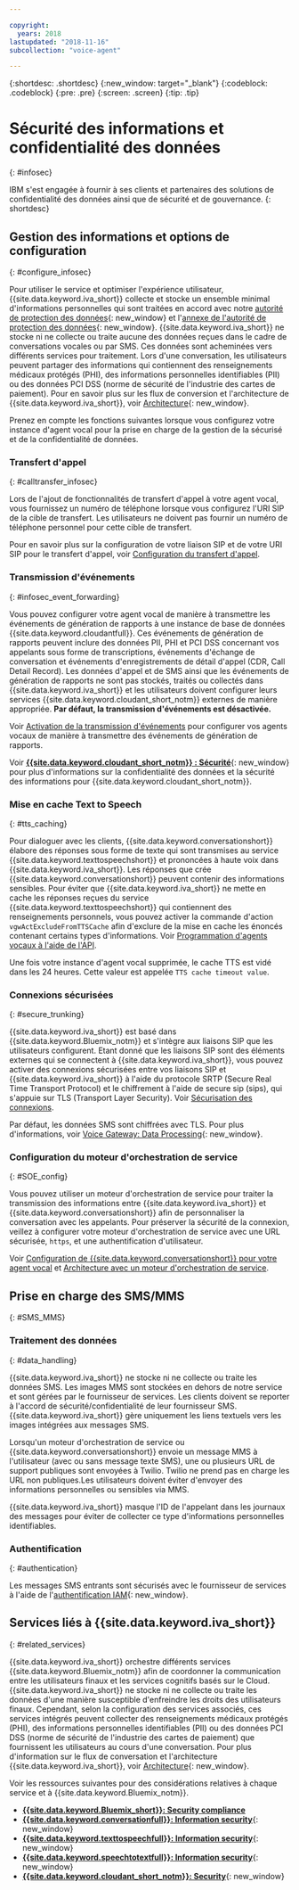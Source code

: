 ```yaml
---

copyright:
  years: 2018
lastupdated: "2018-11-16"
subcollection: "voice-agent"

---
```


{:shortdesc: .shortdesc}
{:new_window: target="_blank"}
{:codeblock: .codeblock}
{:pre: .pre}
{:screen: .screen}
{:tip: .tip}


# Sécurité des informations et confidentialité des données
{: #infosec}

IBM s'est engagée à fournir à ses clients et partenaires des solutions de confidentialité des données ainsi que de sécurité et de gouvernance.
{: shortdesc}

## Gestion des informations et options de configuration
{: #configure_infosec}

Pour utiliser le service et optimiser l'expérience utilisateur, {{site.data.keyword.iva_short}} collecte et stocke un ensemble minimal d'informations personnelles qui sont traitées en accord avec notre [autorité de protection des données](https://www.ibm.com/support/customer/csol/terms/){: new_window} et l'[annexe de l'autorité de protection des données](https://www.ibm.com/software/reports/compatibility/clarity-reports/report/html/softwareReqsForProduct?deliverableId=00C4CE004FA711E7AA10752A2F494A7C){: new_window}. {{site.data.keyword.iva_short}} ne stocke ni ne collecte ou traite aucune des données reçues dans le cadre de conversations vocales ou par SMS. Ces données sont acheminées vers différents services pour traitement. Lors d'une conversation, les utilisateurs peuvent partager des informations qui contiennent des renseignements médicaux protégés (PHI), des informations personnelles identifiables (PII) ou des données PCI DSS (norme de sécurité de l'industrie des cartes de paiement). Pour en savoir plus sur les flux de conversion et l'architecture de {{site.data.keyword.iva_short}}, voir [Architecture](/docs/services/voice-agent?topic=voice-agent-about#architecture){: new_window}.

Prenez en compte les fonctions suivantes lorsque vous configurez votre instance d'agent vocal pour la prise en charge de la gestion de la sécurisé et de la confidentialité de données.

### Transfert d'appel
{:  #calltransfer_infosec}

Lors de l'ajout de fonctionnalités de transfert d'appel à votre agent vocal, vous fournissez un numéro de téléphone lorsque vous configurez l'URI SIP de la cible de transfert. Les utilisateurs ne doivent pas fournir un numéro de téléphone personnel pour cette cible de transfert.

Pour en savoir plus sur la configuration de votre liaison SIP et de votre URI SIP pour le transfert d'appel, voir [Configuration du transfert d'appel](/docs/services/voice-agent?topic=voice-agent-call-transfer).

### Transmission d'événements
{: #infosec_event_forwarding}

Vous pouvez configurer votre agent vocal de manière à transmettre les événements de génération de rapports à une instance de base de données {{site.data.keyword.cloudantfull}}. Ces événements de génération de rapports peuvent inclure des données PII, PHI et PCI DSS concernant vos appelants sous forme de transcriptions, événements d'échange de conversation et événements d'enregistrements de détail d'appel (CDR, Call Detail Record). Les données d'appel et de SMS ainsi que les événements de génération de rapports ne sont pas stockés, traités ou collectés dans {{site.data.keyword.iva_short}} et les utilisateurs doivent configurer leurs services {{site.data.keyword.cloudant_short_notm}} externes de manière appropriée. **Par défaut, la transmission d'événements est désactivée.**

Voir [Activation de la transmission d'événements](/docs/services/voice-agent?topic=voice-agent-event_forwarding) pour configurer vos agents vocaux de manière à transmettre des événements de génération de rapports.

Voir [**{{site.data.keyword.cloudant_short_notm}} : Sécurité**](/docs/services/Cloudant/offerings?topic=cloudant-security#security){: new_window} pour plus d'informations sur la confidentialité des données et la sécurité des informations pour {{site.data.keyword.cloudant_short_notm}}.

### Mise en cache Text to Speech
{: #tts_caching}

Pour dialoguer avec les clients, {{site.data.keyword.conversationshort}} élabore des réponses sous forme de texte qui sont transmises au service {{site.data.keyword.texttospeechshort}} et prononcées à haute voix dans {{site.data.keyword.iva_short}}. Les réponses que crée {{site.data.keyword.conversationshort}} peuvent contenir des informations sensibles. Pour éviter que {{site.data.keyword.iva_short}} ne mette en cache les réponses reçues du service {{site.data.keyword.texttospeechshort}} qui contiennent des renseignements personnels, vous pouvez activer la commande d'action `vgwActExcludeFromTTSCache` afin d'exclure de la mise en cache les énoncés contenant certains types d'informations. Voir [Programmation d'agents vocaux à l'aide de l'API](/docs/services/voice-agent?topic=voice-agent-api#action-sequences).

Une fois votre instance d'agent vocal supprimée, le cache TTS est vidé dans les 24 heures. Cette valeur est appelée `TTS cache timeout value`.

### Connexions sécurisées
{: #secure_trunking}

{{site.data.keyword.iva_short}} est basé dans {{site.data.keyword.Bluemix_notm}} et s'intègre aux liaisons SIP que les utilisateurs configurent. Etant donné que les liaisons SIP sont des éléments externes qui se connectent à {{site.data.keyword.iva_short}}, vous pouvez activer des connexions sécurisées entre vos liaisons SIP et {{site.data.keyword.iva_short}} à l'aide du protocole SRTP (Secure Real Time Transport Protocol) et le chiffrement à l'aide de secure sip (sips), qui s'appuie sur TLS (Transport Layer Security). Voir [Sécurisation des connexions](/docs/services/voice-agent?topic=voice-agent-securing).

Par défaut, les données SMS sont chiffrées avec TLS. Pour plus d'informations, voir [Voice Gateway: Data Processing](https://www.ibm.com/support/knowledgecenter/en/SS4U29/gdpr_considerations.html#GDPR_dataProcessing){: new_window}.

### Configuration du moteur d'orchestration de service
{: #SOE_config}

Vous pouvez utiliser un moteur d'orchestration de service pour traiter la transmission des informations entre {{site.data.keyword.iva_short}} et {{site.data.keyword.conversationshort}} afin de personnaliser la conversation avec les appelants. Pour préserver la sécurité de la connexion, veillez à configurer votre moteur d'orchestration de service avec une URL sécurisée, `https`, et une authentification d'utilisateur.

Voir [Configuration de {{site.data.keyword.conversationshort}} pour votre agent vocal](/docs/services/voice-agent?topic=voice-agent-conversation_va#conversation_va) et [Architecture avec un moteur d'orchestration de service](/docs/services/voice-agent?topic=voice-agent-about#arch-soe).

## Prise en charge des SMS/MMS
{: #SMS_MMS}

### Traitement des données
{: #data_handling}

{{site.data.keyword.iva_short}} ne stocke ni ne collecte ou traite les données SMS. Les images MMS sont stockées en dehors de notre service et sont gérées par le fournisseur de services. Les clients doivent se reporter à l'accord de sécurité/confidentialité de leur fournisseur SMS. {{site.data.keyword.iva_short}} gère uniquement les liens textuels vers les images intégrées aux messages SMS.

Lorsqu'un moteur d'orchestration de service ou {{site.data.keyword.conversationshort}} envoie un message MMS à l'utilisateur (avec ou sans message texte SMS), une ou plusieurs URL de support publiques sont envoyées à Twilio. Twilio ne prend pas en charge les URL non publiques.Les utilisateurs doivent éviter d'envoyer des informations personnelles ou sensibles via MMS.

{{site.data.keyword.iva_short}} masque l'ID de l'appelant dans les journaux des messages pour éviter de collecter ce type d'informations personnelles identifiables.

### Authentification
{: #authentication}

Les messages SMS entrants sont sécurisés avec le fournisseur de services à l'aide de l'[authentification IAM](/docs/services/voice-agent?topic=voice-agent-iam#sms_access){: new_window}.

## Services liés à {{site.data.keyword.iva_short}}
{: #related_services}

{{site.data.keyword.iva_short}} orchestre différents services {{site.data.keyword.Bluemix_notm}} afin de coordonner la communication entre les utilisateurs finaux et les services cognitifs basés sur le Cloud. {{site.data.keyword.iva_short}} ne stocke ni ne collecte ou traite les données d'une manière susceptible d'enfreindre les droits des utilisateurs finaux. Cependant, selon la configuration des services associés, ces services intégrés peuvent collecter des renseignements médicaux protégés (PHI), des informations personnelles identifiables (PII) ou des données PCI DSS (norme de sécurité de l'industrie des cartes de paiement) que fournissent les utilisateurs au cours d'une conversation. Pour plus d'information sur le flux de conversation et l'architecture {{site.data.keyword.iva_short}}, voir [Architecture](/docs/services/voice-agent?topic=voice-agent-about#architecture){: new_window}.

Voir les ressources suivantes pour des considérations relatives à chaque service et à {{site.data.keyword.Bluemix_notm}}.

  * [**{{site.data.keyword.Bluemix_short}}: Security compliance**](/docs/overview?topic=overview-security#security)
  * [**{{site.data.keyword.conversationfull}}: Information security**](/docs/services/assistant?topic=assistant-information-security#information-security){: new_window}
  * [**{{site.data.keyword.texttospeechfull}}: Information security**](/docs/services/text-to-speech?topic=text-to-speech-information-security){: new_window}
  * [**{{site.data.keyword.speechtotextfull}}: Information security**](/docs/services/speech-to-text?topic=speech-to-text-information-security){: new_window}
  * [**{{site.data.keyword.cloudant_short_notm}}: Security**](/docs/services/Cloudant/offerings?topic=cloudant-security#security){: new_window}
